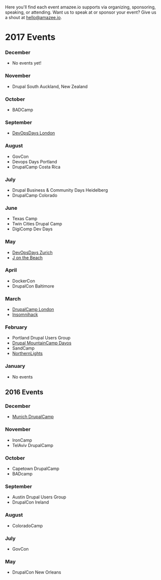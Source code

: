 Here you'll find each event amazee.io supports via organizing, sponsoring, speaking, or attending. Want us to speak at or sponsor your event? Give us a shout at hello@amazee.io.

# 2017 Events
### December
* No events yet!

### November
* Drupal South Auckland, New Zealand

### October
* BADCamp

### September
* [DevOpsDays London](http://www.devopsdays.org/events/2017-london)

### August
* GovCon
* Devops Days Portland
* DrupalCamp Costa Rica

### July
* Drupal Business & Community Days Heidelberg
* DrupalCamp Colorado

### June
* Texas Camp
* Twin Cities Drupal Camp
* DigiComp Dev Days

### May
* [DevOpsDays Zurich](https://www.devopsdays.org/events/2017-zurich/)
* [J on the Beach](https://jonthebeach.com/)

### April
* DockerCon
* DrupalCon Baltimore

### March
* [DrupalCamp London](http://drupalcamp.london/)
* [Insomnihack](https://insomnihack.ch/)

### February
* Portland Drupal Users Group
* [Drupal MountainCamp Davos](http://drupalmountaincamp.ch/)
* SandCamp
* [NorthernLights](https://dcnlights.drupal.is/)

### January
* No events

## 2016 Events
### December
* [Munich DrupalCamp](http://dcmuc16.drupalcamp.de/)

### November
* IronCamp
* TelAviv DrupalCamp

### October
* Capetown DrupalCamp
* BADcamp

### September
* Austin Drupal Users Group
* DrupalCon Ireland

### August
* ColoradoCamp

### July
* GovCon

### May
* DrupalCon New Orleans
